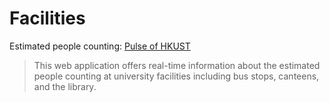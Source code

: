 # Facilities

Estimated people counting: [Pulse of HKUST](http://pulse-api.hkustvis.org)
> This web application offers real-time information about the estimated people counting at university facilities including bus stops, canteens, and the library.
